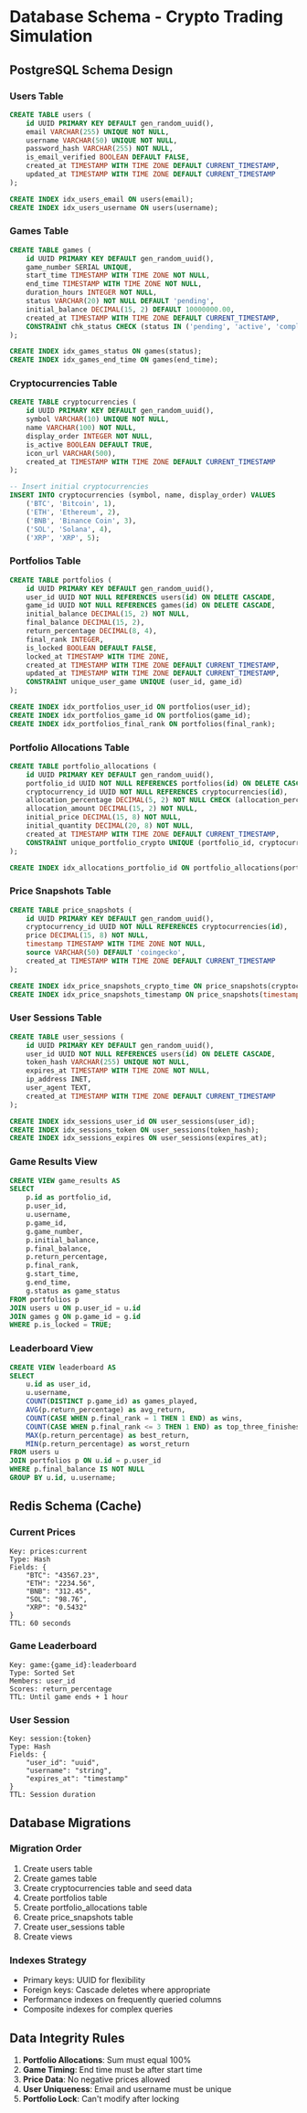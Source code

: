 # Database Schema - Crypto Trading Simulation

## PostgreSQL Schema Design

### Users Table
```sql
CREATE TABLE users (
    id UUID PRIMARY KEY DEFAULT gen_random_uuid(),
    email VARCHAR(255) UNIQUE NOT NULL,
    username VARCHAR(50) UNIQUE NOT NULL,
    password_hash VARCHAR(255) NOT NULL,
    is_email_verified BOOLEAN DEFAULT FALSE,
    created_at TIMESTAMP WITH TIME ZONE DEFAULT CURRENT_TIMESTAMP,
    updated_at TIMESTAMP WITH TIME ZONE DEFAULT CURRENT_TIMESTAMP
);

CREATE INDEX idx_users_email ON users(email);
CREATE INDEX idx_users_username ON users(username);
```

### Games Table
```sql
CREATE TABLE games (
    id UUID PRIMARY KEY DEFAULT gen_random_uuid(),
    game_number SERIAL UNIQUE,
    start_time TIMESTAMP WITH TIME ZONE NOT NULL,
    end_time TIMESTAMP WITH TIME ZONE NOT NULL,
    duration_hours INTEGER NOT NULL,
    status VARCHAR(20) NOT NULL DEFAULT 'pending',
    initial_balance DECIMAL(15, 2) DEFAULT 10000000.00,
    created_at TIMESTAMP WITH TIME ZONE DEFAULT CURRENT_TIMESTAMP,
    CONSTRAINT chk_status CHECK (status IN ('pending', 'active', 'completed', 'cancelled'))
);

CREATE INDEX idx_games_status ON games(status);
CREATE INDEX idx_games_end_time ON games(end_time);
```

### Cryptocurrencies Table
```sql
CREATE TABLE cryptocurrencies (
    id UUID PRIMARY KEY DEFAULT gen_random_uuid(),
    symbol VARCHAR(10) UNIQUE NOT NULL,
    name VARCHAR(100) NOT NULL,
    display_order INTEGER NOT NULL,
    is_active BOOLEAN DEFAULT TRUE,
    icon_url VARCHAR(500),
    created_at TIMESTAMP WITH TIME ZONE DEFAULT CURRENT_TIMESTAMP
);

-- Insert initial cryptocurrencies
INSERT INTO cryptocurrencies (symbol, name, display_order) VALUES
    ('BTC', 'Bitcoin', 1),
    ('ETH', 'Ethereum', 2),
    ('BNB', 'Binance Coin', 3),
    ('SOL', 'Solana', 4),
    ('XRP', 'XRP', 5);
```

### Portfolios Table
```sql
CREATE TABLE portfolios (
    id UUID PRIMARY KEY DEFAULT gen_random_uuid(),
    user_id UUID NOT NULL REFERENCES users(id) ON DELETE CASCADE,
    game_id UUID NOT NULL REFERENCES games(id) ON DELETE CASCADE,
    initial_balance DECIMAL(15, 2) NOT NULL,
    final_balance DECIMAL(15, 2),
    return_percentage DECIMAL(8, 4),
    final_rank INTEGER,
    is_locked BOOLEAN DEFAULT FALSE,
    locked_at TIMESTAMP WITH TIME ZONE,
    created_at TIMESTAMP WITH TIME ZONE DEFAULT CURRENT_TIMESTAMP,
    updated_at TIMESTAMP WITH TIME ZONE DEFAULT CURRENT_TIMESTAMP,
    CONSTRAINT unique_user_game UNIQUE (user_id, game_id)
);

CREATE INDEX idx_portfolios_user_id ON portfolios(user_id);
CREATE INDEX idx_portfolios_game_id ON portfolios(game_id);
CREATE INDEX idx_portfolios_final_rank ON portfolios(final_rank);
```

### Portfolio Allocations Table
```sql
CREATE TABLE portfolio_allocations (
    id UUID PRIMARY KEY DEFAULT gen_random_uuid(),
    portfolio_id UUID NOT NULL REFERENCES portfolios(id) ON DELETE CASCADE,
    cryptocurrency_id UUID NOT NULL REFERENCES cryptocurrencies(id),
    allocation_percentage DECIMAL(5, 2) NOT NULL CHECK (allocation_percentage >= 0 AND allocation_percentage <= 100),
    allocation_amount DECIMAL(15, 2) NOT NULL,
    initial_price DECIMAL(15, 8) NOT NULL,
    initial_quantity DECIMAL(20, 8) NOT NULL,
    created_at TIMESTAMP WITH TIME ZONE DEFAULT CURRENT_TIMESTAMP,
    CONSTRAINT unique_portfolio_crypto UNIQUE (portfolio_id, cryptocurrency_id)
);

CREATE INDEX idx_allocations_portfolio_id ON portfolio_allocations(portfolio_id);
```

### Price Snapshots Table
```sql
CREATE TABLE price_snapshots (
    id UUID PRIMARY KEY DEFAULT gen_random_uuid(),
    cryptocurrency_id UUID NOT NULL REFERENCES cryptocurrencies(id),
    price DECIMAL(15, 8) NOT NULL,
    timestamp TIMESTAMP WITH TIME ZONE NOT NULL,
    source VARCHAR(50) DEFAULT 'coingecko',
    created_at TIMESTAMP WITH TIME ZONE DEFAULT CURRENT_TIMESTAMP
);

CREATE INDEX idx_price_snapshots_crypto_time ON price_snapshots(cryptocurrency_id, timestamp DESC);
CREATE INDEX idx_price_snapshots_timestamp ON price_snapshots(timestamp DESC);
```

### User Sessions Table
```sql
CREATE TABLE user_sessions (
    id UUID PRIMARY KEY DEFAULT gen_random_uuid(),
    user_id UUID NOT NULL REFERENCES users(id) ON DELETE CASCADE,
    token_hash VARCHAR(255) UNIQUE NOT NULL,
    expires_at TIMESTAMP WITH TIME ZONE NOT NULL,
    ip_address INET,
    user_agent TEXT,
    created_at TIMESTAMP WITH TIME ZONE DEFAULT CURRENT_TIMESTAMP
);

CREATE INDEX idx_sessions_user_id ON user_sessions(user_id);
CREATE INDEX idx_sessions_token ON user_sessions(token_hash);
CREATE INDEX idx_sessions_expires ON user_sessions(expires_at);
```

### Game Results View
```sql
CREATE VIEW game_results AS
SELECT 
    p.id as portfolio_id,
    p.user_id,
    u.username,
    p.game_id,
    g.game_number,
    p.initial_balance,
    p.final_balance,
    p.return_percentage,
    p.final_rank,
    g.start_time,
    g.end_time,
    g.status as game_status
FROM portfolios p
JOIN users u ON p.user_id = u.id
JOIN games g ON p.game_id = g.id
WHERE p.is_locked = TRUE;
```

### Leaderboard View
```sql
CREATE VIEW leaderboard AS
SELECT 
    u.id as user_id,
    u.username,
    COUNT(DISTINCT p.game_id) as games_played,
    AVG(p.return_percentage) as avg_return,
    COUNT(CASE WHEN p.final_rank = 1 THEN 1 END) as wins,
    COUNT(CASE WHEN p.final_rank <= 3 THEN 1 END) as top_three_finishes,
    MAX(p.return_percentage) as best_return,
    MIN(p.return_percentage) as worst_return
FROM users u
JOIN portfolios p ON u.id = p.user_id
WHERE p.final_balance IS NOT NULL
GROUP BY u.id, u.username;
```

## Redis Schema (Cache)

### Current Prices
```
Key: prices:current
Type: Hash
Fields: {
    "BTC": "43567.23",
    "ETH": "2234.56",
    "BNB": "312.45",
    "SOL": "98.76",
    "XRP": "0.5432"
}
TTL: 60 seconds
```

### Game Leaderboard
```
Key: game:{game_id}:leaderboard
Type: Sorted Set
Members: user_id
Scores: return_percentage
TTL: Until game ends + 1 hour
```

### User Session
```
Key: session:{token}
Type: Hash
Fields: {
    "user_id": "uuid",
    "username": "string",
    "expires_at": "timestamp"
}
TTL: Session duration
```

## Database Migrations

### Migration Order
1. Create users table
2. Create games table
3. Create cryptocurrencies table and seed data
4. Create portfolios table
5. Create portfolio_allocations table
6. Create price_snapshots table
7. Create user_sessions table
8. Create views

### Indexes Strategy
- Primary keys: UUID for flexibility
- Foreign keys: Cascade deletes where appropriate
- Performance indexes on frequently queried columns
- Composite indexes for complex queries

## Data Integrity Rules

1. **Portfolio Allocations**: Sum must equal 100%
2. **Game Timing**: End time must be after start time
3. **Price Data**: No negative prices allowed
4. **User Uniqueness**: Email and username must be unique
5. **Portfolio Lock**: Can't modify after locking 